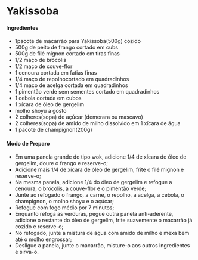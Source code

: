 # Yakissoba

#### Ingredientes ####

- 1pacote de macarrão para Yakissoba(500g) cozido
- 500g de peito de frango cortado em cubs
- 500g de filé mignon cortado em tiras finas
- 1/2 maço de brócolis
- 1/2 maço de couve-flor
- 1 cenoura cortada em fatias finas
- 1/4 maço de repolhocortado em quadradinhos
- 1/4 maço de acelga cortada em quadradinhos
- 1 pimentão verde sem sementes cortado em quadradinhos
- 1 cebola cortada em cubos
- 1 xícara de óleo de gergelim
- molho shoyu a gosto
- 2 colheres(sopa) de açúcar (demerara ou mascavo)
- 2 colheres(sopa) de amido de milho dissolvido em 1 xícara de água
- 1 pacote de champignon(200g)

#### Modo de Preparo ####

- Em uma panela grande do tipo wok, adicione 1/4 de xícara de óleo de gergelim, doure o frango e reserve-o;
- Adicione mais 1/4 de xícara de óleo de gergelim, frite o filé mignon e reserve-o;
- Na mesma panela, adicione 1/4 do óleo de gergelim e refogue a cenoura, o brócolis, a couve-flor e o pimentão verde;
- Junte ao refogado o frango, a carne, o repolho, a acelga, a cebola, o champignon, o molho shoyu e o açúcar;
- Refogue com fogo médio por 7 minutos;
- Enquanto refoga as verduras, pegue outra panela anti-aderente, adicione o restante do óleo de gergelim, frite suavemente o macarrão já cozido e reserve-o;
- No refogado, junte a mistura de água com amido de milho e mexa bem até o molho engrossar;
- Desligue a panela, junte o macarrão, misture-o aos outros ingredientes e sirva-o.